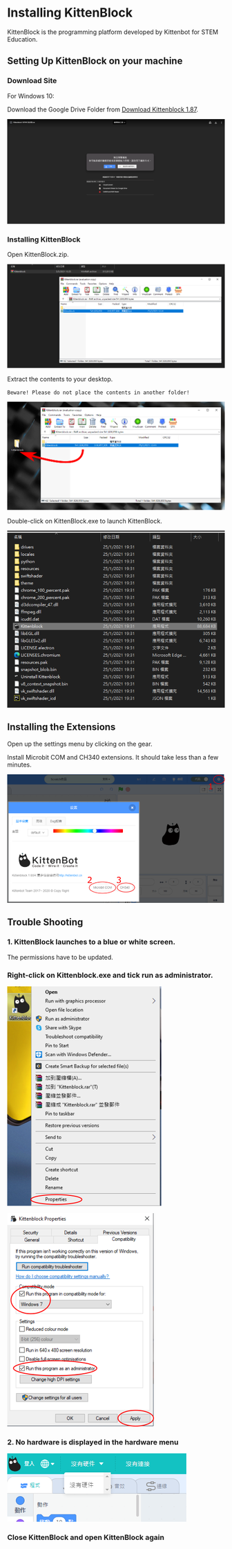 # Installing KittenBlock

KittenBlock is the programming platform developed by Kittenbot for STEM Education.

## Setting Up KittenBlock on your machine

### Download Site

For Windows 10:

Download the Google Drive Folder from [Download Kittenblock 1.87](http://bit.ly/KittenblockHK187).

![](./images/187download.png)  

### Installing KittenBlock

Open KittenBlock.zip.

![](./images/187install1.png)

Extract the contents to your desktop.

    Beware! Please do not place the contents in another folder!

![](./images/187install2.png)

Double-click on KittenBlock.exe to launch KittenBlock.

![](./images/187install3.png)

## Installing the Extensions

Open up the settings menu by clicking on the gear.

Install Microbit COM and CH340 extensions. It should take less than a few minutes.

![](../functional_module/PWmodules/kbimages/an08.png)

## Trouble Shooting

### 1. KittenBlock launches to a blue or white screen.

The permissions have to be updated.

### Right-click on Kittenblock.exe and tick run as administrator.

![](../functional_module/PWmodules/kbimages/an10.png)

![](../functional_module/PWmodules/kbimages/an07.png)

### 2. No hardware is displayed in the hardware menu

![](./images/nohardware.png)

### Close KittenBlock and open KittenBlock again